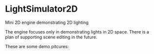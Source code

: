 # LightSimulator2D
Mini 2D engine demonstrating 2D lighting

The engine focuses only in demonstrating lights in 2D space.
There is a plan of supporting scene editing in the future.

These are some demo pitcures:

